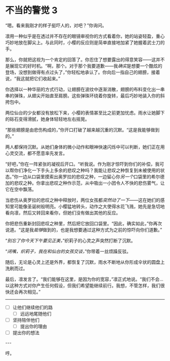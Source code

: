 # 不当的警觉 3

“嗯。看来我刚才的样子挺吓人的，对吧？”你询问。

凛用一种似乎是在透过并不存在的眼镜审视你的方式看着你，她的站姿轻盈，重心巧妙地放在脚尖上。与此同时，小樱的反应则是简单直接地加紧了她握着武士刀的手。

那么，你就把这视为一个肯定的回答了。你忍住了想要露出的得意笑容——这并不是展现它的好时机。“啊，那个。对于那个我要道歉——我*确实*是想要一个酷炫的登场，没想到做得有点过头了，”你轻松地承认了。你向后一指自己的翅膀，接着说，“我这就把它们收起来。”

你选择以一种华丽的方式行动，让翅膀在波纹中逐渐消散，翅膀的布料变化出一串串的弹珠，从翅尖开始直至肩膀。这些弹珠环绕着你旋转，最后巧妙地装入你的斜挎包中。

两位仙台的少女都没有放松下来，小樱的表情甚至比之前更加忧虑。雨水让她脚下的砾石变得滑腻，她身体轻轻地左右摇晃。

“那些翅膀是由悲伤构成的，”你开口打破了越来越沉重的沉默。“这是我能够做到的。”

两人都保持沉默。从她们身体的微小动作和眼神快速闪烁中可以判断，她们正在用心灵交流，都不愿意率先发言。

“好吧，”你在一阵紧张的凝视后开口。“听我说。作为刚才惊吓到你们的补偿，我可以帮你们净化一下手头上多余的悲叹之种吗？我能让悲叹之种恢复到未被使用的状态。”你一边从口袋里摸索出奥罗拉的悲叹之种，一边留心你*另一个*口袋里的希尔德加的悲叹之种。你拿出悲叹之种作示范，从中吸出一小团令人不快的悲伤雾气，让它在空中飘荡。

当悲伤从奥罗拉的悲叹之种中释放时，两位女孩都*突然动了一下*——这在她们的感知里可能像圣诞树般明亮。小樱猛地转头，动作之大使得水花飞溅，她先是急切地看向凛，然后又转回来看你，但她们没有做出其他的反应。

你把悲伤重新封回悲叹之种里，然后把它放回口袋里。“因此，确实如此，”你再次说道。“这是我*能够*做到的，也是我想要通过这种方式为之前的惊吓向你们道歉。”

“*别忘了你今天下午要见正美，*”织莉子的心灵之声突然打断了沉默。

“*闭嘴，织莉子，我在和仙台的女孩交谈，*”你带着一丝烦躁反驳。

随后，无论是心灵上还是外界，都恢复了沉默，雨水不断地从你形成伞状的圆盘上洗刷而过。

最后，凛发言了。“我们能够在这里，是因为你的宽容，”凛正式地说。“我们不会...以这种方式对你产生任何假设，但我们希望能继续前行。我想，不管怎样，我们很快还会再次相见。”

---

- [ ] 让他们继续他们的路
  - [ ] 远远地尾随他们
- [ ] 坚持陪伴他们
  - [ ] 提出你的理由
- [ ] 提出你的想法

---​

哼。

